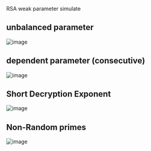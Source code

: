 RSA weak parameter simulate

## unbalanced parameter

![image](https://github.com/user-attachments/assets/6d7ec400-4a6b-40e7-8c20-bfa0b80b24d0)

## dependent parameter (consecutive)

![image](https://github.com/user-attachments/assets/5e5280d0-8a8d-469c-a52e-d0b3c9cc1b57)

## Short Decryption Exponent

![image](https://github.com/user-attachments/assets/bd6502de-fd0f-4905-845b-d7787f5e49b5)

## Non-Random primes

![image](https://github.com/user-attachments/assets/72bf3d96-7276-490f-9ec9-d483bb5ae1f3)
